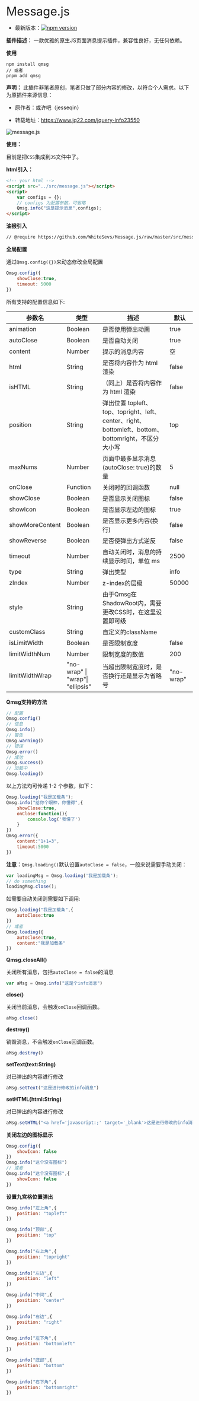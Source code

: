 <font size="6">Message.js</font>

+ 最新版本：[![npm version](https://img.shields.io/npm/v/qmsg)](https://www.npmjs.com/package/qmsg)


**插件描述：**
一款优雅的原生JS页面消息提示插件，兼容性良好，无任何依赖。

**使用**

```npm
npm install qmsg
// 或者
pnpm add qmsg
```

**声明：**
此插件非笔者原创，笔者只做了部分内容的修改，以符合个人需求。以下为原插件来源信息：

- 原作者：或许吧（jesseqin）

- 转载地址：https://www.jq22.com/jquery-info23550

![message.js](https://raw.githubusercontent.com/WhiteSevs/Message.js/master/assets/intro-zh.jpg)

**使用：**

目前是把`CSS`集成到`JS`文件中了。

**html引入：**

```html
<!-- your html -->
<script src="../src/message.js"></script>
<script>
    var configs = {};
    // configs 为配置参数，可省略
    Qmsg.info("这是提示消息",configs);
</script>
```

**油猴引入**

```html
// @require https://github.com/WhiteSevs/Message.js/raw/master/src/message.js
```

**全局配置**

通过`Qmsg.config({})`来动态修改全局配置

```javascript
Qmsg.config({
    showClose:true,
    timeout: 5000
})
```

所有支持的配置信息如下:

| 参数名          | 类型                             | 描述                                                                                                | 默认      |
| --------------- | -------------------------------- | --------------------------------------------------------------------------------------------------- | --------- |
| animation       | Boolean                          | 是否使用弹出动画                                                                                    | true      |
| autoClose       | Boolean                          | 是否自动关闭                                                                                        | true      |
| content         | Number                           | 提示的消息内容                                                                                      | 空        |
| html            | String                           | 是否将内容作为 html 渲染                                                                            | false     |
| isHTML          | String                           | （同上）是否将内容作为 html 渲染                                                                    | false     |
| position        | String                           | 弹出位置 topleft、top、topright、left、center、right、bottomleft、bottom、bottomright，不区分大小写 | top       |
| maxNums         | Number                           | 页面中最多显示消息(autoClose: true)的数量                                                           | 5         |
| onClose         | Function                         | 关闭时的回调函数                                                                                    | null      |
| showClose       | Boolean                          | 是否显示关闭图标                                                                                    | false     |
| showIcon        | Boolean                          | 是否显示左边的图标                                                                                  | true      |
| showMoreContent | Boolean                          | 是否显示更多内容(换行)                                                                              | false     |
| showReverse     | Boolean                          | 是否使弹出方式逆反                                                                                  | false     |
| timeout         | Number                           | 自动关闭时，消息的持续显示时间，单位 ms                                                             | 2500      |
| type            | String                           | 弹出类型                                                                                            | info      |
| zIndex          | Number                           | z-index的层级                                                                                       | 50000     |
| style           | String                           | 由于Qmsg在ShadowRoot内，需要更改CSS时，在这里设置即可级                                             |           |
| customClass     | String                           | 自定义的className                                                                                   |           |
| isLimitWidth    | Boolean                          | 是否限制宽度                                                                                        | false     |
| limitWidthNum   | Number                           | 限制宽度的数值                                                                                      | 200       |
| limitWidthWrap  | "no-wrap" \| "wrap"\| "ellipsis" | 当超出限制宽度时，是否换行还是显示为省略号                                                          | "no-wrap" |


**Qmsg支持的方法**

```javascript
// 配置
Qmsg.config()
// 信息
Qmsg.info()
// 警告
Qmsg.warning()
// 错误
Qmsg.error()
// 成功
Qmsg.success()
// 加载中
Qmsg.loading()
```

以上方法均可传递 1-2 个参数，如下：

```javascript
Qmsg.loading("我是加载条");
Qmsg.info("给你个眼神，你懂得",{
    showClose:true,
    onClose:function(){
        console.log('我懂了')
    }
})
Qmsg.error({
    content:"1+1=3",
    timeout:5000
})
```

**注意：**`Qmsg.loading()`默认设置`autoClose = false`，一般来说需要手动关闭：

```javascript
var loadingMsg = Qmsg.loading('我是加载条');
// do something
loadingMsg.close();
```

如需要自动关闭则需要如下调用:

```javascript
Qmsg.loading("我是加载条",{
    autoClose:true
})
// 或者
Qmsg.loading({
    autoClose:true,
    content:"我是加载条"
})
```

**Qmsg.closeAll()**

关闭所有消息，包括`autoClose = false`的消息

```javascript
var aMsg = Qmsg.info("这是个info消息")
```

**close()**

关闭当前消息，会触发`onClose`回调函数。

```javascript
aMsg.close()
```

**destroy()**

销毁消息，不会触发`onClose`回调函数。

```javascript
aMsg.destroy()
```
**setText(text:String)**

对已弹出的内容进行修改

```javascript
aMsg.setText("这是进行修改的info消息")
```

**setHTML(html:String)**

对已弹出的内容进行修改

```javascript
aMsg.setHTML("<a href='javascript:;' target='_blank'>这是进行修改的info消息超链接</a>")
```

**关闭左边的图标显示**

```javascript
Qmsg.config({
    showIcon: false
})
Qmsg.info("这个没有图标")
// 或者
Qmsg.info("这个没有图标",{
    showIcon: false
})
```

**设置九宫格位置弹出**

```javascript
Qmsg.info("左上角",{
    position: "topleft"
})

Qmsg.info("顶部",{
    position: "top"
})

Qmsg.info("右上角",{
    position: "topright"
})

Qmsg.info("左边",{
    position: "left"
})

Qmsg.info("中间",{
    position: "center"
})

Qmsg.info("右边",{
    position: "right"
})

Qmsg.info("左下角",{
    position: "bottomleft"
})

Qmsg.info("底部",{
    position: "bottom"
})

Qmsg.info("右下角",{
    position: "bottomright"
})
```